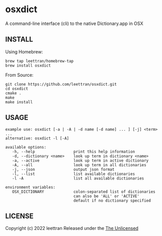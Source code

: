 # osxdict
A command-line interface (cli) to the native Dictionary.app in OSX

## INSTALL

Using Homebrew:
```
brew tap leettran/homebrew-tap
brew install osxdict
```

From Source:
```
git clone https://github.com/leettran/osxdict.git
cd osxdict
cmake .
make
make install
```

## USAGE

```
example use: osxdict [-a | -A | -d name [-d name] ... ] [-j] <term> ...
alternative: osxdict -l [-A]

available options:
   -h, --help                 print this help information
   -d, --dictionary <name>    look up term in dictionary <name>
   -a, --active               look up term in active dictionary
   -A, --all                  look up term in all dictionaries
   -j, --json                 output json format
   -l, --list                 list available dictionaries
   -l -A                      list all available dictionaries

environment variables:
   OSX_DICTIONARY             colon-separated list of dictionaries
                              can also be 'ALL' or 'ACTIVE'
                              default if no dictionary specified
```

## LICENSE

Copyright (c) 2022 leettran
Released under the [The Unlicensed](https://unlicense.org)
